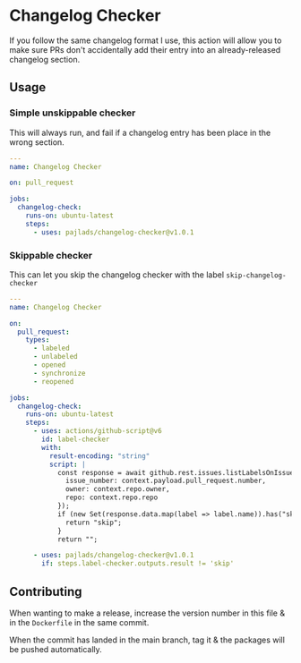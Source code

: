 # Changelog Checker

If you follow the same changelog format I use, this action will allow you to make sure PRs don't accidentally add their entry into an already-released changelog section.

## Usage

### Simple unskippable checker

This will always run, and fail if a changelog entry has been place in the wrong section.

```yaml
---
name: Changelog Checker

on: pull_request

jobs:
  changelog-check:
    runs-on: ubuntu-latest
    steps:
      - uses: pajlads/changelog-checker@v1.0.1
```

### Skippable checker

This can let you skip the changelog checker with the label `skip-changelog-checker`

```yaml
---
name: Changelog Checker

on:
  pull_request:
    types:
      - labeled
      - unlabeled
      - opened
      - synchronize
      - reopened

jobs:
  changelog-check:
    runs-on: ubuntu-latest
    steps:
      - uses: actions/github-script@v6
        id: label-checker
        with:
          result-encoding: "string"
          script: |
            const response = await github.rest.issues.listLabelsOnIssue({
              issue_number: context.payload.pull_request.number,
              owner: context.repo.owner,
              repo: context.repo.repo
            });
            if (new Set(response.data.map(label => label.name)).has("skip-changelog-checker")) {
              return "skip";
            }
            return "";

      - uses: pajlads/changelog-checker@v1.0.1
        if: steps.label-checker.outputs.result != 'skip'
```

## Contributing

When wanting to make a release, increase the version number in this file & in the `Dockerfile` in the same commit.

When the commit has landed in the main branch, tag it & the packages will be pushed automatically.

